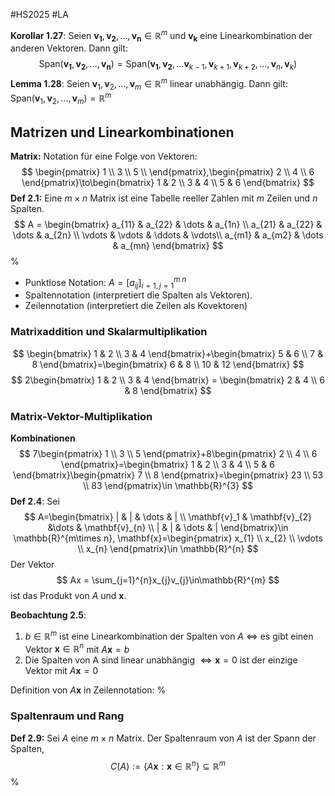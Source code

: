 #HS2025 #LA 

**Korollar 1.27**: Seien $\mathbf{v_{1}},\mathbf{v_{2}},\dots,\mathbf{v_{n}} \in \mathbb{R}^{m}$ und $\mathbf{v_{k}}$ eine Linearkombination der anderen Vektoren. Dann gilt: 
$$
\text{Span}(\mathbf{v_{1}},\mathbf{v_{2}},\dots,\mathbf{v_{n}}) = \text{Span}(\mathbf{v_{1}},\mathbf{v_{2}},\dots \mathbf{v}_{k-1},\mathbf{v}_{k+1},\mathbf{v}_{k+2},\dots,\mathbf{v}_{n},\mathbf{v}_{k})
$$
**Lemma 1.28**: Seien $\mathbf{v}_{1},\mathbf{v}_{2},\dots,\mathbf{v}_{m} \in \mathbb{R}^{m}$ linear unabhängig. Dann gilt: $\text{Span}(\mathbf{v}_{1},\mathbf{v}_{2},\dots,\mathbf{v}_{m}) = \mathbb{R}^{m}$

## Matrizen und Linearkombinationen

**Matrix:** Notation für eine Folge von Vektoren:
$$
\begin{pmatrix}
1 \\
3 \\
5 \\ 
\end{pmatrix},\begin{pmatrix}
2 \\
4 \\
6
\end{pmatrix}\to\begin{bmatrix}
1 & 2 \\
3 & 4 \\
5 & 6
\end{bmatrix}
$$
**Def 2.1:** Eine $m\times n$ Matrix ist eine Tabelle reeller Zahlen mit $m$ Zeilen und $n$ Spalten.
$$
A = \begin{bmatrix}
a_{11} & a_{22} & \dots & a_{1n} \\
a_{21} & a_{22} & \dots & a_{2n} \\
\vdots  & \vdots  & \ddots & \vdots\\
a_{m1} & a_{m2} & \dots &  a_{mn}
\end{bmatrix}
$$
%

- Punktlose Notation: $A = [a_{i j}]_{i=1,j=1}^{m\;n}$
- Spaltennotation (interpretiert die Spalten als Vektoren).
- Zeilennotation (interpretiert die Zeilen als Kovektoren)

### Matrixaddition und Skalarmultiplikation

$$
\begin{bmatrix}
1 & 2 \\
3 & 4
\end{bmatrix}+\begin{bmatrix}
5 & 6 \\
7 & 8
\end{bmatrix}=\begin{bmatrix}
6 & 8 \\
10 & 12
\end{bmatrix}
$$
$$
2\begin{bmatrix}
1 & 2 \\
3 & 4
\end{bmatrix} = \begin{bmatrix}
2 & 4 \\
6 & 8
\end{bmatrix}
$$


### Matrix-Vektor-Multiplikation

**Kombinationen**
$$
7\begin{pmatrix}
1 \\
3 \\
5
\end{pmatrix}+8\begin{pmatrix}
2 \\
4 \\
6
\end{pmatrix}=\begin{bmatrix}
1 & 2 \\
3 & 4 \\
5 & 6
\end{bmatrix}\begin{pmatrix}
7 \\
8
\end{pmatrix}=\begin{pmatrix}
23 \\
53 \\
83
\end{pmatrix}\in \mathbb{R}^{3}
$$
**Def 2.4**: Sei 
$$
A=\begin{bmatrix}
| & | & \dots &  | \\
\mathbf{v}_1 & \mathbf{v}_{2} &\dots &  \mathbf{v}_{n} \\
| & | & \dots &  |
\end{bmatrix}\in \mathbb{R}^{m\times n}, \mathbf{x}=\begin{pmatrix}
x_{1} \\
x_{2} \\
\vdots \\
x_{n}
\end{pmatrix}\in \mathbb{R}^{n}
$$
Der Vektor
$$
Ax = \sum_{j=1}^{n}x_{j}v_{j}\in\mathbb{R}^{m}
$$
ist das Produkt von $A$ und $\mathbf{x}$.

**Beobachtung 2.5**:
1. $b\in \mathbb{R}^{m}$ ist eine Linearkombination der Spalten von $A$ $\iff$ es gibt einen Vektor $\mathbf{x}\in \mathbb{R}^{n}$ mit $A\mathbf{x}=b$
2. Die Spalten von A sind linear unabhängig $\iff \mathbf{x}=0$ ist der einzige Vektor mit $A\mathbf{x}=0$

Definition von $A\mathbf{x}$ in Zeilennotation:
%

### Spaltenraum und Rang

**Def 2.9:** Sei $A$ eine $m\times n$ Matrix. Der Spaltenraum von $A$ ist der Spann der Spalten,
$$
C(A):= \{A\mathbf{x}:\mathbf{x}\in \mathbb{R}^{n}\} \subseteq \mathbb{R}^{m}
$$
%
